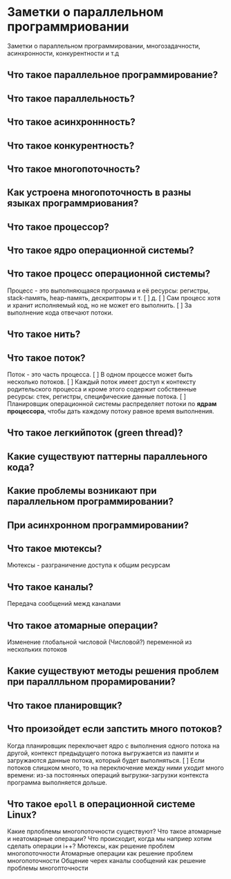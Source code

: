 # Заметки о параллельном программриовании

Заметки о параллельном программировании, многозадачности, асинхронности, конкурентности и т.д

## Что такое параллельное программирование?

## Что такое параллельность?
## Что такое асинхроннность?
## Что такое конкурентность?
## Что такое многопоточность?
## Как устроена многопоточность в разны языках программриования?

## Что такое процессор?
## Что такое ядро операционной системы?
## Что такое процесс операционной системы?
Процесс - это выполняющаяся программа и её ресурсы: регистры, stack-память, heap-память, дескрипторы и т. [ ] д. [ ] Сам процесс хотя и хранит исполняемый код, но не может его выполнить. [ ] За выполнение кода отвечают потоки.
## Что такое нить?
## Что такое поток?
Поток - это часть процесса. [ ] В одном процессе может быть несколько потоков. [ ] Каждый поток имеет доступ к контексту родительского процесса и кроме этого содержит собственные ресурсы: стек, регистры, специфические данные потока. [ ] Планировщик операционной системы распределяет потоки по **ядрам процессора**, чтобы дать каждому потоку равное время выполнения.
## Что такое легкийпоток (green thread)?

## Какие существуют паттерны параллеьного кода?

## Какие проблемы возникают при параллельном программировании?
## При асинхронном программировании?

## Что такое мютексы?
Мютексы - разграничение доступа к общим ресурсам
## Что такое каналы?
Передача сообщений межд каналами
## Что такое атомарные операции?
Изменение глобальной числовой (Числовой?) переменной из нескольких потоков


## Какие существуют методы решения проблем при параллльном прорамировании?

## Что такое планировщик?
## Что произойдет если запстить много потоков?
Когда планировщик переключает ядро с выполнения одного потока на другой, контекст предыдущего потока выгружается из памяти и загружаются данные потока, который будет выполняться. [ ] Если потоков слишком много, то на переключение между ними уходит много времени: из-за постоянных операций выгрузки-загрузки контекста программа выполняется дольше.

## Что такое  `epoll` в операционной сиcтеме Linux?

Какие прлоблемы многопоточности существуют?
Что такое атомарные и неатомарные операции?
Что происходит, когда мы наприер хотим сделать операции i++?
Мютексы, как решение проблем многопоточности
Атомарные операции как решение проблем многопоточности
Общение черех каналы сообщений как решение проблемы многопточности
